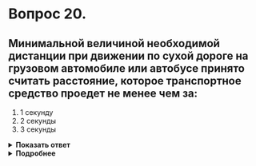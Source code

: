 # Вопрос 20.

## Минимальной величиной необходимой дистанции при движении по сухой дороге на грузовом автомобиле или автобусе принято считать расстояние, которое транспортное средство проедет не менее чем за:

1. 1 секунду
2. 2 секунды
3. 3 секунды

<details>
<summary><b>Показать ответ</b></summary>
Правильный ответ: 3
</details>
<details>
<summary><b>Подробнее</b></summary>
Дистанция между движущимися ТС зависит от их тормозного пути. Тормозной путь грузового автомобиля или автобуса при равных условиях значительно больше легкового автомобиля. Причиной этого является большая масса и большее время срабатывания тормозных механизмов.
Поэтому необходимой безопасной дистанцией принято считать расстояние, которое автомобили данных классов проедут, в отличии от легковых автомобилей, за 3 секунды.
</details>